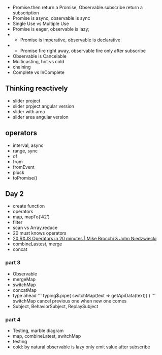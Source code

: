 * Promise.then return a Promise, Observable.subscribe return a subscription
* Promise is async, observable is sync
* Single Use vs Multiple Use
* Promise is eager, observable is lazy;
* * Promise is imperative, observable is declarative
* *  Promise fire right away, observable fire only after subscribe
* Observable is Cancelable
* Multicasting, hot vs cold
* chaining
* Complete vs InComplete
## Thinking reactively
* slider project
* slider prpject angular version
* slider with area
* slider area angular version
## operators
* interval, async
* range, sync
* of
* from 
* fromEvent
* pluck
* toPromise() 
## Day 2
* create function
* operators
* map, mapTo('42')
* filter
* scan vs Array.reduce
* 20 must knows operators
* [20 RXJS Operators in 20 minutes | Mike Brocchi & John Niedzwiecki](https://www.youtube.com/watch?v=ak3MvMn8u18)
* combineLastest, merge
* concat
### part 3
* Observable<Observable>
* mergeMap
* switchMap
* concatMap
* type ahead
'''
typing$.pipe(
    switchMap(text => getApiData(text))
)
'''
switchMap cancel previous one when new one comes
* Subject, BehaviorSubject, ReplaySubject
### part 4
* Testing, marble diagram
* map, combineLatest, switchMap
* testing
* cold: by natural observable is lazy only emit value after subscribe